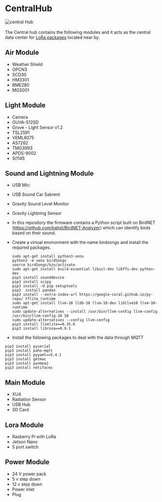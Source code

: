 # CentralHub
![central Hub](https://github.com/mi3nts/centralHub/blob/master/res/centralHub.png)
</br>
</br>
The Central hub contains the following modules and it acts as the central data center for [LoRa packages](https://github.com/mi3nts/loRaNode) located near by. 

## Air Module 
 - Weather Shield
 - OPCN3  
 - SCD30  
 - HM3301 
 - BME280 
 - MGS001 
  
 ## Light Module 
- Camera                    
- GUVA-S12SD                
- Grove - Light Sensor v1.2 
- TSL2591                     
- VEML6075                  
- AS7262                    
- TMG3993                   
- APDS-9002                 
- Si1145                    

## Sound and Lightning Module 
- USB Mic:                    
- USB Sound Car Sabrent       
- Gravity Sound Level Monitor  
- Gravity Lightning Sensor 
- In this repository the firmware contains a Python script built on BirdNET (https://github.com/kahst/BirdNET-Analyzer) which can identify birds based on their sound.
- Create a virtual environment with the name birdsongs and install the required packages. 

  ```
  sudo apt-get install python3-venv
  python3 -m venv birdSongs
  source birdSongs/bin/activate
  sudo apt-get install build-essential libssl-dev libffi-dev python-dev
  pip3 install sounddevice
  pip3 install scipy
  pip3 install -U pip setuptools
  pip3  install pandas
  pip3 install --extra-index-url https://google-coral.github.io/py-repo/ tflite_runtime
  sudo apt-get install llvm-10 lldb-10 llvm-10-dev libllvm10 llvm-10-runtime
  sudo update-alternatives --install /usr/bin/llvm-config llvm-config /usr/bin/llvm-config-10 10
  sudo update-alternatives --config llvm-config
  pip3 install llvmlite==0.35.0
  pip3 install librosa==0.9.1
  ```
 - Install the following packages to deal with the data through MQTT
  
  ```
  pip3 install pyserial
  pip3 install paho-mqtt
  pip3 install pyyaml==5.4.1
  pip3 install getmac
  pip3 install pynmea2
  pip3 install netifaces
  
  ```

## Main Module
- XU4  
- Radiation Sensor   
- USB Hub
- SD Card

## Lora Module 
- Rasberry Pi with LoRa 
- Jetson Nano 
- 5 port switch

## Power Module 
- 24 V power pack
- 5 v step down  
- 12 v step down 
- Power inlet 
- Plug

